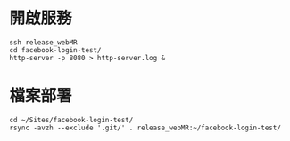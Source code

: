# 開啟服務

    ssh release_webMR
    cd facebook-login-test/
    http-server -p 8080 > http-server.log &

# 檔案部署

    cd ~/Sites/facebook-login-test/
    rsync -avzh --exclude '.git/' . release_webMR:~/facebook-login-test/
